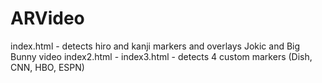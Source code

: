 # ARVideo
index.html - detects hiro and kanji markers and overlays Jokic and Big Bunny video
index2.html - 
index3.html - detects 4 custom markers (Dish, CNN, HBO, ESPN)


